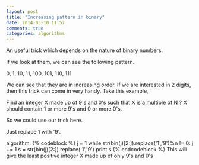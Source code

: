 ```yaml
---
layout: post
title: "Increasing pattern in binary"
date: 2014-05-10 11:57
comments: true
categories: algorithms
---
```


An useful trick which depends on the nature of binary numbers.

If we look at them, we can see the following pattern.

0, 1, 10, 11, 100, 101, 110, 111

We can see that they are in increasing order.
If we are interested in 2 digits, then this trick can come in very handy.
Take this example,

Find an integer X made up of 9's and 0's such that X is a multiple of N ?
X should contain 1 or more 9's and 0 or more 0's. 

So we could use our trick here.

Just replace 1 with '9'.

algorithm:
{% codeblock %}
    j = 1
    while str(bin(j)[2:]).replace('1','9')%n != 0:
        j += 1
    s = str(bin(j)[2:]).replace('1','9')
    print s
{% endcodeblock %}
This will give the least positive integer X made up of only 9's and 0's   